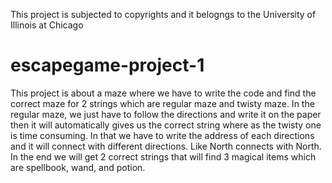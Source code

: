 This project is subjected to copyrights and it belogngs to the University of Illinois at Chicago

# escapegame-project-1
This project is about a maze where we have to write the code and find the correct maze for 2 strings which are regular maze and twisty maze. In the regular maze, we just have to follow the directions and write it on the paper then it will automatically gives us the correct string where as the twisty one is time consuming. In that we have to write the address of each directions and it will connect with different directions. Like North connects with North. In the end we will get 2 correct strings that will find 3 magical items which are spellbook, wand, and potion.
